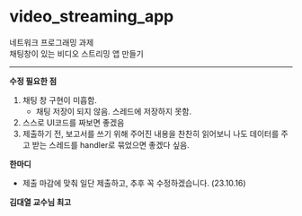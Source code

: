 # video_streaming_app
네트워크 프로그래밍 과제  
채팅창이 있는 비디오 스트리밍 앱 만들기

---

**수정 필요한 점**
1. 채팅 창 구현이 미흡함.
   - 채팅 저장이 되지 않음. 스레드에 저장하지 못함.
2. 스스로 UI코드를 짜보면 좋겠음
3. 제출하기 전, 보고서를 쓰기 위해 주어진 내용을 찬찬히 읽어보니 나도 데이터를 주고 받는 스레드를 handler로 묶었으면 좋겠다 싶음. 

**한마디**
- 제출 마감에 맞춰 일단 제출하고, 추후 꼭 수정하겠습니다. (23.10.16)


**김대열 교수님 최고**
